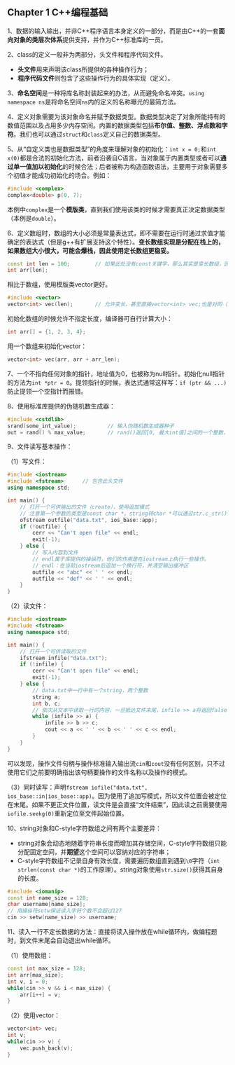 ## Chapter 1 C++编程基础

1、数据的输入输出，并非C++程序语言本身定义的一部分，而是由C++的一套**面向对象的类层次体系**提供支持，并作为C++标准库的一员。

2、class的定义一般非为两部分，头文件和程序代码文件。
+ **头文件**用来声明该class所提供的各种操作行为；
+ **程序代码文件**则包含了这些操作行为的具体实现（定义）。

3、**命名空间**是一种将库名称封装起来的办法，从而避免命名冲突。`using namespace ns`是将命名空间`ns`内的定义的名称曝光的最简方法。

4、定义对象需要为该对象命名并赋予数据类型。数据类型决定了对象所能持有的数值范围以及占用多少内存空间。内置的数据类型包括**布尔值、整数、浮点数和字符**。我们也可以通过`struct`和`class`定义自己的数据类型。

5、从“自定义类也是数据类型”的角度来理解对象的初始化：`int x = 0;`和`int x(0)`都是合法的初始化方法，前者沿袭自C语言，当对象属于内置类型或者可以**通过单一值加以初始化**的时候合法；后者被称为构造函数语法，主要用于对象需要多个初值才能成功初始化的场合。例如：
```C++
#include <complex>
complex<double> p(0, 7);
```
本例中`complex`是一个**模版类**，直到我们使用该类的时候才需要真正决定数据类型（本例是`double`）。

6、定义数组时，数组的大小必须是常量表达式，即不需要在运行时通过求值才能确定的表达式（但是g++有扩展支持这个特性）。**变长数组实现是分配在栈上的，如果数组大小很大，可能会爆栈，因此使用定长数组更稳妥。**
```C++
const int len = 100;        // 如果此处没有const关键字，那么其实是变长数组，因为其值总可以在运行时被改变。
int arr[len];
```
相比于数组，使用模版类vector更好。
```C++
#include <vector>
vector<int> vec(len);       // 允许变长，甚至直接vector<int> vec;也是对的（即不指定长度）
```

初始化数组的时候允许不指定长度，编译器可自行计算大小：
```C++
int arr[] = {1, 2, 3, 4};
```
用一个数组来初始化vector：
```C++
vector<int> vec(arr, arr + arr_len);
```

7、一个不指向任何对象的指针，地址值为0，也被称为null指针。初始化null指针的方法为`int *ptr = 0`。提领指针的时候，表达式通常这样写：`if (ptr && ...)`防止提领一个空指针而报错。

8、使用标准库提供的伪随机数生成器：
```C++
#include <cstdlib>
srand(some_int_value);          // 输入伪随机数生成器种子
out = rand() % max_value;       // rand()返回[0, 最大int值]之间的一个整数，通过取模运算限定输出范围
```

9、文件读写基本操作：

（1）写文件：
```C++
#include <iostream>
#include <fstream>      // 包含此头文件
using namespace std;

int main() {
    // 打开一个可供输出的文件（create），使用追加模式
    // 注意第一个参数的类型是const char *。string转char *可以通过str.c_str()来完成
    ofstream outfile("data.txt", ios_base::app);
    if (!outfile) {
        cerr << "Can't open file" << endl;
        exit(-1);
    } else {
        // 写入内容到文件
        // endl属于库提供的操纵符，他们的作用是在iostream上执行一些操作。
        // endl：在当前iostream后追加一个换行符，并清空输出缓冲区
        outfile << "abc" << ' ' << endl;
        outfile << "def" << ' ' << endl;
    }
}
```

（2）读文件：
```C++
#include <iostream>
#include <fstream>
using namespace std;

int main() {
    // 打开一个可供读取的文件
    ifstream infile("data.txt");
    if (!infile) {
        cerr << "Can't open file" << endl;
        exit(-1);
    } else {
        // data.txt中一行中有一个string，两个整数
        string a;
        int b, c;
        // 依次从文本中读取一行的内容，一旦抵达文件末尾，infile >> a将返回false，因此while循环中止
        while (infile >> a) {
            infile >> b >> c;
            cout << a << ' ' << b << ' ' << c << endl;
        }
    }
}
```
可以发现，操作文件句柄与操作标准输入输出流`cin`和`cout`没有任何区别，只不过使用它们之前要明确指出该句柄要操作的文件名称以及操作的模式。

（3）同时读写：声明`fstream iofile("data.txt", ios_base::in|ios_base::app)`。因为使用了追加写模式，所以文件位置会被定位在末尾。如果不更正文件位置，读文件是会直接“文件结束”，因此读之前需要使用`iofile.seekg(0)`重新定位至文件起始位置。


10、string对象和C-style字符数组之间有两个主要差异：
+ string对象会动态地随着字符串长度而增加其存储空间，C-style字符数组只能分配固定空间，并**期望**这个空间可以容纳对应的字符串；
+ C-style字符数组不记录自身有效长度，需要遍历数组直到遇到`\0`字符（`int strlen(const char *)`的工作原理）。string对象使用`str.size()`获得其自身的长度。
```C++
#include <iomanip>
const int name_size = 128;
char username[name_size];
// 用操纵符setw保证读入字符个数不会超过127
cin >> setw(name_size) >> username;
```

11、读入一行不定长数据的方法：直接将读入操作放在while循环内，做编程题时，到文件末尾会自动退出while循环。

（1）使用数组：
```C++
const int max_size = 128;
int arr[max_size];
int v, i = 0;
while(cin >> v && i < max_size) {
    arr[i++] = v;
}
```

（2）使用vector：
```C++
vector<int> vec;
int v;
while(cin >> v) {
    vec.push_back(v);
}
```
